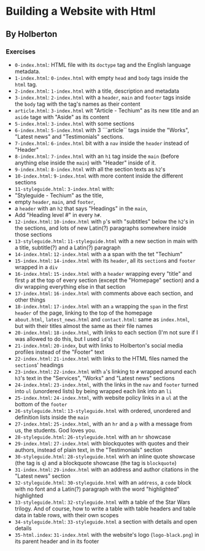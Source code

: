 # Building a Website with Html
## By Holberton
### Exercises
- ```0-index.html```: HTML file with its ```doctype``` tag and the English language metadata.
- ```1-index.html```: ```0-index.html``` with empty ```head``` and ```body``` tags inside the ```html``` tag.
- ```2-index.html```: ```1-index.html``` with a title, description and metadata
- ```3-index.html```: ```2-index.html``` with a ```header```, ```main``` and ```footer``` tags inside the ```body``` tag with the tag's names as their content
- ```article.html```: ```3-index.html``` wit "Article - Techium" as its new title and an ```aside``` tage with "Aside" as its content
- ```5-index.html```: ```3-index.html``` with some sections
- ```6-index.html```: ```5-index.html``` with 3 ```article`` tags inside the "Works", "Latest news" and "Testimonials" sections.
- ```7-index.html```: ```6-index.html``` bit with a ```nav``` inside the ```header``` instead of "Header"
- ```8-index.html```: ```7-index.html``` with an ```h1``` tag inside the ```main``` (before anything else inside the ```main```) with "Header" inside of it.
- ```9-index.html```: ```8-index.html``` with all the section texts as ```h2```'s
- ```10-index.html```: ```9-index.html``` with more content inside the different sections
- ```11-styleguide.html```: ```3-index.html``` with:
- "Styleguide - Techium" as the title,
- empty ```header```, ```main```, and ```footer```,
- a ```header``` with an ```h2``` that says "Headings" in the ```main```,
- Add "Heading level #" in every ```h#```.
- ```12-index.html```: ```10-index.html``` with ```p```'s with "subtitles" below the ```h2```'s in the sections, and lots of new Latin(?) paragraphs somewhere inside those sections
- ```13-styleguide.html```: ```11-styleguide.html``` with a new section in main with a title, subtitle(?) and a Latin(?) paragraph
- ```14-index.html```: ```12-index.html``` with a a span with the tet "Techium"
- ```15-index.html```: ```14-index.html``` with its ```header```, all its ```section```s and ```footer``` wrapped in a ```div```
- ```16-index.html```: ```15-index.html``` with a ```header``` wrapping every "title" and first ```p``` at the top of every section (except the "Homepage" section) and a div wrapping everything else in that section
- ```17-index.html```: ```16-index.html``` with comments above each section, and other things
- ```18-index.html```: ```17-index.html``` with an ```a``` wrapping the ```span``` in the first ```header``` of the page, linking to the top of the homepage
- ```about.html```, ```latest_news.html``` and ```contact.html```: same as ```index.html```, but with their titles almost the same as their file names
- ```20-index.html```: ```18-index.html```, with links to each section (I'm not sure if I was allowed to do this, but I used ```id```'s)
- ```21-index.html```: ```20-index```, but with links to Holberton's social media profiles instead of the "Footer" text
- ```22-index.html```: ```21-index.html``` with links to the HTML files named the ```section```s' headings
- ```23-index.html```: ```22-index.html``` with ```a```'s linking to ```#``` wrapped around each ```h3```'s text in the "Services", "Works" and "Latest news" sections
- ```24-index.html```: ```23-index.html```, with the links in the ```nav``` and ```footer``` turned into ```ul``` (unordered lists) by being wrapped each link into an ```li```
- ```25-index.html```: ```24-index.html```, with website policy links in a ```ul``` at the bottom of the ```footer```
- ```26-styleguide.html```: ```13-styleguide.html``` with ordered, unordered and definition lists inside the ```main```
- ```27-index.html```: ```25-index.html```, with an ```hr``` and a ```p``` with a message from us, the students. God loves you.
- ```28-styleguide.html```: ```26-styleguide.html``` with an ```hr``` showcase
- ```29-index.html```: ```27-index.html``` with blockquotes with quotes and their authors, instead of plain text, in the "Testimonials" section
- ```30-styleguide.html```: ```28-styleguide.html``` wirh an inline quote showcase (the tag is ```q```) and a blockquote showcase (the tag is ```blockquote```)
- ```31-index.html```: ```29-index.html``` with an address and author citations in the "Latest news" section
- ```32-styleguide.html```: ```30-styleguide.html``` with an ```address```, a ```code``` block with no font and a Latin(?) paragraph with the word "highlighted" highlighted
- ```33-styleguide.html```: ```32-styleguide.html``` with a table of the Star Wars trilogy. And of course, how to write a table with table headers and table data in table rows, with their own scopes
- ```34-styleguide.html```: ```33-styleguide.html``` a section with details and open details
- ```35-html.index```: ```31-index.html``` with the website's logo (```logo-black.png```) in its parent header and in its footer
